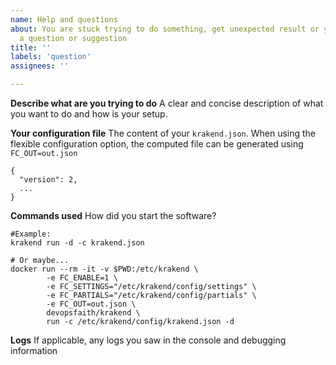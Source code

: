 ```yaml
---
name: Help and questions
about: You are stuck trying to do something, get unexpected result or you simply have
  a question or suggestion
title: ''
labels: 'question'
assignees: ''

---
```


**Describe what are you trying to do**
A clear and concise description of what you want to do and how is your setup.

**Your configuration file**
The content of your `krakend.json`. When using the flexible configuration option, the computed file can be generated using `FC_OUT=out.json`
```
{
  "version": 2,
  ...
}
```
**Commands used**
How did you start the software?
```
#Example:
krakend run -d -c krakend.json

# Or maybe...
docker run --rm -it -v $PWD:/etc/krakend \
        -e FC_ENABLE=1 \
        -e FC_SETTINGS="/etc/krakend/config/settings" \
        -e FC_PARTIALS="/etc/krakend/config/partials" \
        -e FC_OUT=out.json \
        devopsfaith/krakend \
        run -c /etc/krakend/config/krakend.json -d
```

**Logs**
If applicable, any logs you saw in the console and debugging information
